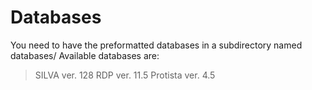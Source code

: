 # Databases

You need to have the preformatted databases in a subdirectory named databases/
Available databases are:
> SILVA ver. 128
> RDP ver. 11.5
> Protista ver. 4.5
